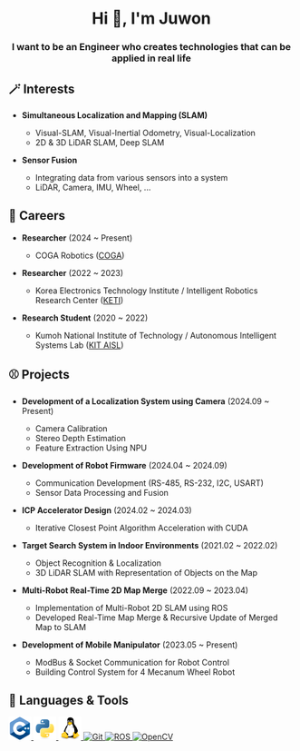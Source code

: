 <h1 align="center">Hi 👋, I'm Juwon</h1>
<h3 align="center">I want to be an Engineer who creates technologies that can be applied in real life</h3>

<h2 align="left">🪄 Interests</h2>

- **Simultaneous Localization and Mapping (SLAM)**
  - Visual-SLAM, Visual-Inertial Odometry, Visual-Localization
  - 2D & 3D LiDAR SLAM, Deep SLAM

- **Sensor Fusion**
  - Integrating data from various sensors into a system
  - LiDAR, Camera, IMU, Wheel, ...

<h2 align="left">🚀 Careers</h2>

- **Researcher** (2024 ~ Present)  
  - COGA Robotics ([COGA](https://www.coga-robotics.com/))

- **Researcher** (2022 ~ 2023)  
  - Korea Electronics Technology Institute / Intelligent Robotics Research Center ([KETI](https://www.keti.re.kr/main/main.php))

- **Research Student** (2020 ~ 2022)  
  - Kumoh National Institute of Technology / Autonomous Intelligent Systems Lab ([KIT AISL](https://aisl.kumoh.ac.kr/))

<h2 align="left">⚾ Projects</h2>

- **Development of a Localization System using Camera** (2024.09 ~ Present)  
  - Camera Calibration  
  - Stereo Depth Estimation  
  - Feature Extraction Using NPU  

- **Development of Robot Firmware** (2024.04 ~ 2024.09)  
  - Communication Development (RS-485, RS-232, I2C, USART)  
  - Sensor Data Processing and Fusion  

- **ICP Accelerator Design** (2024.02 ~ 2024.03)  
  - Iterative Closest Point Algorithm Acceleration with CUDA  

- **Target Search System in Indoor Environments** (2021.02 ~ 2022.02)  
  - Object Recognition & Localization  
  - 3D LiDAR SLAM with Representation of Objects on the Map  

- **Multi-Robot Real-Time 2D Map Merge** (2022.09 ~ 2023.04)  
  - Implementation of Multi-Robot 2D SLAM using ROS  
  - Developed Real-Time Map Merge & Recursive Update of Merged Map to SLAM  

- **Development of Mobile Manipulator** (2023.05 ~ Present)  
  - ModBus & Socket Communication for Robot Control  
  - Building Control System for 4 Mecanum Wheel Robot  

<h2 align="left">🥑 Languages & Tools</h2>

<p align="left">
  <a href="https://www.w3schools.com/cpp/" target="_blank" rel="noreferrer"> 
    <img src="https://raw.githubusercontent.com/devicons/devicon/master/icons/cplusplus/cplusplus-original.svg" alt="C++" width="40" height="40"/> 
  </a>
  <a href="https://www.python.org" target="_blank" rel="noreferrer"> 
    <img src="https://raw.githubusercontent.com/devicons/devicon/master/icons/python/python-original.svg" alt="Python" width="40" height="40"/> 
  </a>
  <a href="https://www.linux.org/" target="_blank" rel="noreferrer"> 
    <img src="https://raw.githubusercontent.com/devicons/devicon/master/icons/linux/linux-original.svg" alt="Linux" width="40" height="40"/> 
  </a>
  <a href="https://git-scm.com/" target="_blank" rel="noreferrer"> 
    <img src="https://www.vectorlogo.zone/logos/git-scm/git-scm-icon.svg" alt="Git" width="40" height="40"/> 
  </a>
  <a href="https://ros.org/" target="_blank" rel="noreferrer"> 
    <img src="https://upload.wikimedia.org/wikipedia/commons/1/15/Robot_Operating_System_logo.svg" alt="ROS" width="40" height="40"/> 
  </a>
  <a href="https://opencv.org/" target="_blank" rel="noreferrer"> 
    <img src="https://www.vectorlogo.zone/logos/opencv/opencv-icon.svg" alt="OpenCV" width="40" height="40"/> 
  </a>
</p>

